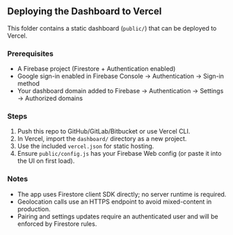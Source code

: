 ## Deploying the Dashboard to Vercel

This folder contains a static dashboard (`public/`) that can be deployed to Vercel.

### Prerequisites
- A Firebase project (Firestore + Authentication enabled)
- Google sign-in enabled in Firebase Console → Authentication → Sign-in method
- Your dashboard domain added to Firebase → Authentication → Settings → Authorized domains

### Steps
1. Push this repo to GitHub/GitLab/Bitbucket or use Vercel CLI.
2. In Vercel, import the `dashboard/` directory as a new project.
3. Use the included `vercel.json` for static hosting.
4. Ensure `public/config.js` has your Firebase Web config (or paste it into the UI on first load).

### Notes
- The app uses Firestore client SDK directly; no server runtime is required.
- Geolocation calls use an HTTPS endpoint to avoid mixed-content in production.
- Pairing and settings updates require an authenticated user and will be enforced by Firestore rules.
